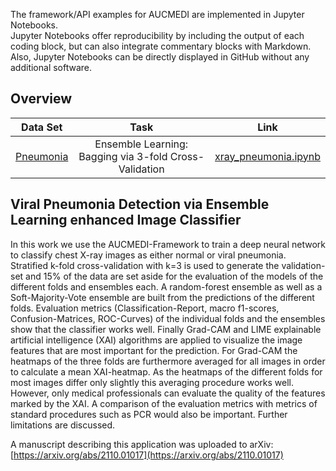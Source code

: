 The framework/API examples for AUCMEDI are implemented in Jupyter Notebooks.   
Jupyter Notebooks offer reproducibility by including the output of each coding block, but can also integrate commentary blocks with Markdown. Also, Jupyter Notebooks can be directly displayed in GitHub without any additional software.

## Overview

| Data Set | Task | Link  |
|-------------|:--------------------:|:------:|
| [Pneumonia](#Pneumonia) | Ensemble Learning: Bagging via 3-fold Cross-Validation | [xray_pneumonia.ipynb](https://github.com/frankkramer-lab/aucmedi/blob/master/examples/framework/xray_pneumonia.ipynb) |


## <a name="Pneumonia"></a>Viral Pneumonia Detection via Ensemble Learning enhanced Image Classifier

In this work we use the AUCMEDI-Framework to train a deep neural network to classify chest X-ray images as either normal or viral pneumonia. Stratified k-fold cross-validation with k=3 is used to generate the validation-set and 15% of the data are set aside for the evaluation of the models of the different folds and ensembles each. A random-forest ensemble as well as a Soft-Majority-Vote ensemble are built from the predictions of the different folds. Evaluation metrics (Classification-Report, macro f1-scores, Confusion-Matrices, ROC-Curves) of the individual folds and the ensembles show that the classifier works well. Finally Grad-CAM and LIME explainable artificial intelligence (XAI) algorithms are applied to visualize the image features that are most important for the prediction. For Grad-CAM the heatmaps of the three folds are furthermore averaged for all images in order to calculate a mean XAI-heatmap. As the heatmaps of the different folds for most images differ only slightly this averaging procedure works well. However, only medical professionals can evaluate the quality of the features marked by the XAI. A comparison of the evaluation metrics with metrics of standard procedures such as PCR would also be important. Further limitations are discussed.

A manuscript describing this application was uploaded to arXiv:  
[https://arxiv.org/abs/2110.01017](https://arxiv.org/abs/2110.01017)
